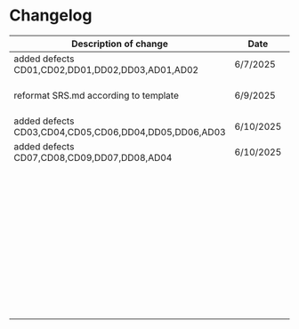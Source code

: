 # Changelog

| Description of change                            | Date       | Author       | Reason                   |
|--------------------------------------------------|------------|--------------|--------------------------|
| added defects CD01,CD02,DD01,DD02,DD03,AD01,AD02 |  6/7/2025  | Tze Yuan     | Defects Found            |
| reformat SRS.md according to template            |  6/9/2025  | Tze Yuan     | Better follow template   |
| added defects CD03,CD04,CD05,CD06,DD04,DD05,DD06,AD03| 6/10/2025 | Jun Xiang | Defects Found            |
| added defects CD07,CD08,CD09,DD07,DD08,AD04      |  6/10/2025 | Desmond Goh  | Defects Found            |
|                                                  |            |              |                          |
|                                                  |            |              |                          |
|                                                  |            |              |                          |
|                                                  |            |              |                          |
|                                                  |            |              |                          |
|                                                  |            |              |                          |
|                                                  |            |              |                          |
|                                                  |            |              |                          |
|                                                  |            |              |                          |
|                                                  |            |              |                          |
|                                                  |            |              |                          |
|                                                  |            |              |                          |
|                                                  |            |              |                          |
|                                                  |            |              |                          |
|                                                  |            |              |                          |
|                                                  |            |              |                          |
|                                                  |            |              |                          |
|                                                  |            |              |                          |
|                                                  |            |              |                          |
|                                                  |            |              |                          |
|                                                  |            |              |                          |
|                                                  |            |              |                          |
|                                                  |            |              |                          |
|                                                  |            |              |                          |
|                                                  |            |              |                          |
|                                                  |            |              |                          |
|                                                  |            |              |                          |
|                                                  |            |              |                          |
|                                                  |            |              |                          |
|                                                  |            |              |                          |
|                                                  |            |              |                          |
|                                                  |            |              |                          |
|                                                  |            |              |                          |
|                                                  |            |              |                          |
|                                                  |            |              |                          |
|                                                  |            |              |                          |
|                                                  |            |              |                          |
|                                                  |            |              |                          |
|                                                  |            |              |                          |
|                                                  |            |              |                          |
|                                                  |            |              |                          |
|                                                  |            |              |                          |
|                                                  |            |              |                          |
|                                                  |            |              |                          |
|                                                  |            |              |                          |
|                                                  |            |              |                          |
